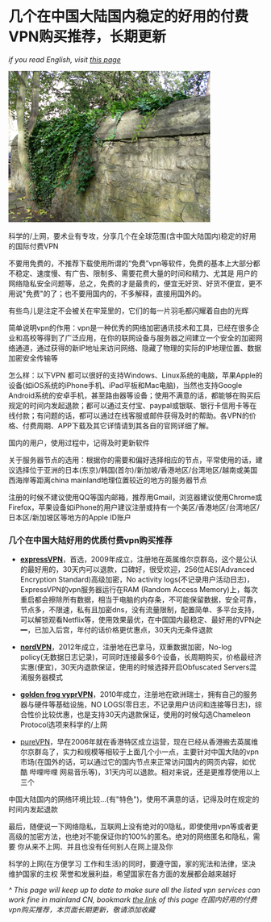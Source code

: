 # 几个在中国大陆国内稳定的好用的付费VPN购买推荐，长期更新

*if you read English, visit [this page](https://topvpn.github.io/china)*

![在中国能用的好用的稳定的快速的优质的可靠的国外付费VPN推荐 科学上网 翻墙， top vpn working fine in china mainland，大陸穩定的vpn購買推薦，电脑游戏vpn，好用的游戏加速器推荐，vpn 购买 推荐，"价格" "试用" "比较" "哪个好用" "netflix中国"](https://raw.githubusercontent.com/0dg/abc/master/cn-wall.png "墙")

科学的/上网，要术业有专攻，分享几个在全球范围(含中国大陆国内)稳定的好用的国际付费VPN

不要用免费的，不推荐下载使用所谓的“免费”vpn等软件，免费的基本上大部分都不稳定、速度慢、有广告、限制多、需要花费大量的时间和精力、尤其是 用户的网络隐私安全问题等，总之，免费的才是最贵的，便宜无好货、好货不便宜，更不用说"免费"的了；也不要用国内的，不多解释，直接用国外的。

有些鸟儿是注定不会被关在牢笼里的，它们的每一片羽毛都闪耀着自由的光辉

简单说明vpn的作用：vpn是一种优秀的网络加密通讯技术和工具，已经在很多企业和高校等得到了广泛应用，在你的联网设备与服务器之间建立一个安全的加密网络通道，通过获得的新IP地址来访问网络、隐藏了物理的实际的IP地理位置、数据加密安全传输等

怎么样：以下VPN 都可以很好的支持Windows、Linux系统的电脑，苹果Apple的设备(如iOS系统的iPhone手机、iPad平板和Mac电脑)，当然也支持Google Android系统的安卓手机，甚至路由器等设备；使用不满意的话，都能够在购买后规定的时间内发起退款；都可以通过支付宝、paypal或银联、银行卡信用卡等在线付款；有问题的话，都可以通过在线客服或邮件获得及时的帮助。各VPN的价格、付费周期、APP下载及其它详情请到其各自的官网详细了解。

国内的用户，使用过程中，记得及时更新软件

关于服务器节点的选用：根据你的需要和偏好选择相应的节点，平常使用的话，建议选择位于亚洲的日本(东京)/韩国(首尔)/新加坡/香港地区/台湾地区/越南或美国西海岸等距离china mainland地理位置较近的地方的服务器节点

注册的时候不建议使用QQ等国内邮箱，推荐用Gmail，浏览器建议使用Chrome或Firefox，苹果设备如iPhone的用户建议注册或持有一个美区/香港地区/台湾地区/日本区/新加坡区等地方的Apple ID账户

### 几个在中国大陆好用的优质付费vpn购买推荐

+ [**expressVPN**](https://www.xvbelink.com/?a_fid=clover)，首选，2009年成立，注册地在英属维尔京群岛，这个是公认的最好用的，30天内可以退款，口碑好，很受欢迎，256位AES(Advanced Encryption Standard)高级加密，No activity logs(不记录用户活动日志)，ExpressVPN的vpn服务器运行在RAM (Random Access Memory)上，每次重启都会擦除所有数据，相当于电脑的内存条，不可能保留数据，安全可靠，节点多，不限速，私有且加密dns，没有流量限制，配置简单、多平台支持，可以解锁观看Netflix等，使用效果最优，在中国国内最稳定、最好用的VPN~~之一~~，已加入后宫，年付的话价格更优惠点，30天内无条件退款

+ [**nordVPN**](https://go.nordvpn.net/aff_c?offer_id=15&aff_id=13110)，2012年成立，注册地在巴拿马，双重数据加密，No-log policy(无数据日志记录)，可同时连接最多6个设备，长周期购买，价格最经济实惠(便宜)，30天内退款保证，使用的时候选择开启Obfuscated Servers混淆服务器模式

+ [**golden frog vyprVPN**](http://powerhouse.go2cloud.org/aff_c?offer_id=174&aff_id=3008)，2010年成立，注册地在欧洲瑞士，拥有自己的服务器与硬件等基础设施，NO LOGS(零日志，不记录用户访问和连接等日志)，综合性价比较优惠，也是支持30天内退款保证，使用的时候勾选Chameleon Protocol选项来科学的/上网

+ [pureVPN](https://billing.purevpn.com/aff.php?aff=35614)，早在2006年就在香港特区成立运营，现在已经从香港搬去英属维尔京群岛了，实力和规模等相较于上面几个小一点，主要针对中国大陆的vpn市场(在国外的话，可以通过它的国内节点来正常访问国内的网页内容，如优酷 哔哩哔哩 网易音乐等)，31天内可以退款。相对来说，还是更推荐使用以上三个

中国大陆国内的网络环境比较…(有"特色")，使用不满意的话，记得及时在规定的时间内发起退款

最后，随便说一下网络隐私，互联网上没有绝对的0隐私，即使使用vpn等或者更高级的加密方法，也绝对不能保证你的100%的匿名。绝对的网络匿名和隐私，需要 你从来不上网、并且也没有任何别人在网上提及你

科学的上网(在方便学习 工作和生活)的同时，要遵守国，家的宪法和法律，坚决维护国家的主权 荣誉和发展利益，希望国家在各方面的发展都会越来越好

*^ This page will keep up to date to make sure all the listed vpn services can work fine in mainland CN, bookmark [the link](https://topvpn.github.io) of this page 在国内好用的付费vpn购买推荐，本页面长期更新，敬请添加收藏*
